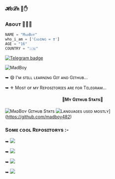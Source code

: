 ### 𝓗σ𝓛ค  💜✋

### Aʙᴏᴜᴛ 🙋🏻‍♂️
```python
NAME = "MᴀᴅBᴏʏ"
who_i_am = ['Cᴏᴅɪɴɢ = ❣️']
AGE = "16"
COUNTRY = "🇮🇳"
```

[![Telegram badge](https://img.shields.io/badge/@Warning_MadBoy_is_Here-30302f?style=for-the-badge&logo=telegram)](https://telegram.me/Warning_MadBoy_is_Here)

<p align="left"> <img src="https://komarev.com/ghpvc/?username=madboy482&label=Profile%20Views&color=orange&style=flat-square" alt="MadBoy" /> </p>

➥ 😄 I'ᴍ sᴛɪʟʟ ʟᴇᴀʀɴɪɴɢ Gɪᴛ ᴀɴᴅ Gɪᴛʜᴜʙ...

➥ ⚜️ Mᴏsᴛ ᴏғ ᴍʏ Rᴇᴘᴏsɪᴛᴏʀɪᴇs ᴀʀᴇ ғᴏʀ Tᴇʟᴇɢʀᴀᴍ...

<h4 align="center"><b>💛Mʏ Gɪᴛʜᴜʙ Sᴛᴀᴛs💛</b></h4>

![MᴀᴅBᴏʏ Gɪᴛʜᴜʙ Sᴛᴀᴛs](https://github-readme-stats.vercel.app/api?username=madboy482&include_all_commits=true&count_private=true&theme=highcontrast)
![Lᴀɴɢᴜᴀɢᴇs ᴜsᴇᴅ ᴍᴏsᴛʟʏ](https://github-readme-stats.vercel.app/api/top-langs/?username=madboy482&layout=compact&theme=highcontrast)](https://github.com/madboy482)

### Sᴏᴍᴇ ᴄᴏᴏʟ Rᴇᴘᴏsɪᴛᴏʀʏs :-
➥ <a href="https://github.com/madboy482/Romeo" alt="Rᴏᴍᴇᴏ"> <img src="https://img.shields.io/badge/%F0%9F%A4%96%20-Rᴏᴍᴇᴏ-blue" /> </a>

➥ <a href="https://github.com/madboy482/MadBoi" alt="Rᴏᴍᴇᴏ-3.0"> <img src="https://img.shields.io/badge/%F0%9F%A4%96%20-Rᴏᴍᴇᴏᴠ3-blue" /> </a>

➥ <a href="https://github.com/madboy482/Telegraph-Uploader" alt="Tᴇʟᴇɢʀᴀᴘʜ Uᴘʟᴏᴀᴅᴇʀ"> <img src="https://img.shields.io/badge/%F0%9F%A4%96%20-Tᴇʟᴇɢʀᴀᴘʜ Uᴘʟᴏᴀᴅᴇʀ-blue" /> </a>

➥ <a href="https://github.com/madboy482/rotom-2.0" alt="PᴏᴋᴇDᴇx"> <img src="https://img.shields.io/badge/%F0%9F%A4%96%20-PᴏᴋᴇDᴇx-blue" /> </a>
